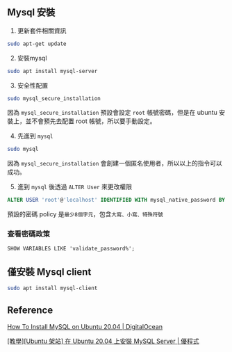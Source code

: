 ## Mysql 安裝

1. 更新套件相關資訊
```sh
sudo apt-get update
```

2. 安裝mysql

```sh
sudo apt install mysql-server
```

3. 安全性配置

```sh
sudo mysql_secure_installation
```

因為 `mysql_secure_installation` 預設會設定 `root` 帳號密碼，但是在 ubuntu 安裝上，並不會預先去配置 root 帳號，所以要手動設定。

4. 先進到 `mysql`

```sh
sudo mysql
```

因為 `mysql_secure_installation` 會創建一個匿名使用者，所以以上的指令可以成功。

5. 進到 `mysql` 後透過 `ALTER User` 來更改權限

```sql
ALTER USER 'root'@'localhost' IDENTIFIED WITH mysql_native_password BY 'password';
```

預設的密碼 policy 是`最少8個字元`，包含`大寫、小寫、特殊符號`


### 查看密碼政策

```mysql
SHOW VARIABLES LIKE 'validate_password%';
```


## 僅安裝 Mysql client

```sh
sudo apt install mysql-client
```

## Reference

[How To Install MySQL on Ubuntu 20.04 | DigitalOcean](https://www.digitalocean.com/community/tutorials/how-to-install-mysql-on-ubuntu-20-04)

[[教學][Ubuntu 架站] 在 Ubuntu 20.04 上安裝 MySQL Server | 優程式](https://ui-code.com/archives/293)